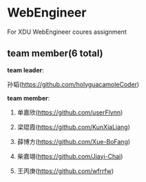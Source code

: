 # WebEngineer

For XDU WebEngineer coures assignment

## team member(6 total)

**team leader**:

孙韬(<https://github.com/holyguacamoleCoder>)

**team member**:

1. 单嘉欣(<https://github.com/userFlynn>)

2. 梁琨霞(<https://github.com/KunXiaLiang>)

3. 薛博方(<https://github.com/Xue-BoFang>)

4. 柴嘉翊(<https://github.com/Jiayi-Chai>)

5. 王丙庚(<https://github.com/wfrrfw>)
